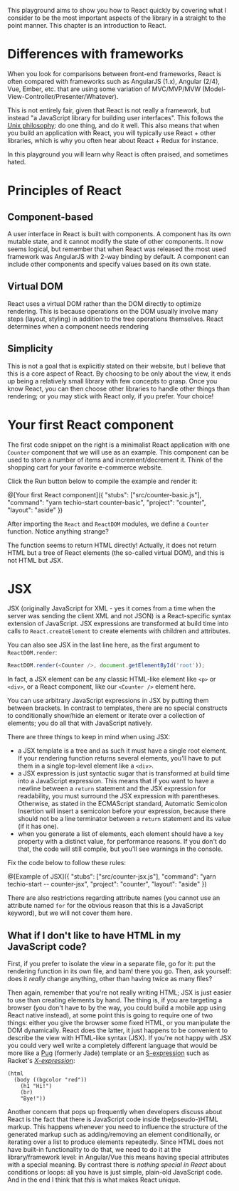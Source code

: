 This playground aims to show you how to React quickly by covering what I consider to be the most important aspects of the library in a straight to the point manner. This chapter is an introduction to React.

# Differences with frameworks

When you look for comparisons between front-end frameworks, React is often compared with frameworks such as AngularJS (1.x), Angular (2/4), Vue, Ember, etc. that are using some variation of MVC/MVP/MVW (Model-View-Controller/Presenter/Whatever).

This is not entirely fair, given that React is not really a framework, but instead "a JavaScript library for building user interfaces". This follows the [Unix philosophy](https://en.wikipedia.org/wiki/Unix_philosophy): do one thing, and do it well. This also means that when you build an application with React, you will typically use React + other libraries, which is why you often hear about React + Redux for instance.

In this playground you will learn why React is often praised, and sometimes hated.

# Principles of React

## Component-based

A user interface in React is built with components. A component has its own mutable state, and it cannot modify the state of other components. It now seems logical, but remember that when React was released the most used framework was AngularJS with 2-way binding by default. A component can include other components and specify values based on its own state.

## Virtual DOM

React uses a virtual DOM rather than the DOM directly to optimize rendering. This is because operations on the DOM usually involve many steps (layout, styling) in addition to the tree operations themselves. React determines when a component needs rendering

## Simplicity

This is not a goal that is explicitly stated on their website, but I believe that this is a core aspect of React. By choosing to be only about the view, it ends up being a relatively small library with few concepts to grasp. Once you know React, you can then choose other libraries to handle other things than rendering; or you may stick with React only, if you prefer. Your choice!

# Your first React component

The first code snippet on the right is a minimalist React application with one `Counter` component that we will use as an example. This component can be used to store a number of items and increment/decrement it. Think of the shopping cart for your favorite e-commerce website.

Click the Run button below to compile the example and render it:

@[Your first React component]({
  "stubs": ["src/counter-basic.js"],
  "command": "yarn techio-start counter-basic",
  "project": "counter",
  "layout": "aside"
})

After importing the `React` and `ReactDOM` modules, we define a `Counter` function. Notice anything strange?

The function seems to return HTML directly! Actually, it does not return HTML but a tree of React elements (the so-called virtual DOM), and this is not HTML but JSX.

# JSX

JSX (originally JavaScript for XML - yes it comes from a time when the server was sending the client XML and not JSON) is a React-specific syntax extension of JavaScript. JSX expressions are transformed at build time into calls to `React.createElement` to create elements with children and attributes.

You can also see JSX in the last line here, as the first argument to `ReactDOM.render`:

```javascript
ReactDOM.render(<Counter />, document.getElementById('root'));
```

In fact, a JSX element can be any classic HTML-like element like `<p>` or `<div>`, or a React component, like our `<Counter />` element here.

You can use arbitrary JavaScript expressions in JSX by putting them between brackets. In contrast to templates, there are no special constructs to conditionally show/hide an element or iterate over a collection of elements; you do all that with JavaScript natively.

There are three things to keep in mind when using JSX:

* a JSX template is a tree and as such it must have a single root element. If your rendering function returns several elements, you'll have to put them in a single top-level element like a `<div>`.
* a JSX expression is just syntactic sugar that is transformed at build time into a JavaScript expression. This means that if you want to have a newline between a `return` statement and the JSX expression for readability, you must surround the JSX expression with parentheses. Otherwise, as stated in the ECMAScript standard, Automatic Semicolon Insertion will insert a semicolon before your expression, because there should not be a line terminator between a `return` statement and its value (if it has one).
* when you generate a list of elements, each element should have a `key` property with a distinct value, for performance reasons. If you don't do that, the code will still compile, but you'll see warnings in the console.

Fix the code below to follow these rules:

@[Example of JSX]({
  "stubs": ["src/counter-jsx.js"],
  "command": "yarn techio-start -- counter-jsx",
  "project": "counter",
  "layout": "aside"
})

There are also restrictions regarding attribute names (you cannot use an attribute named `for` for the obvious reason that this is a JavaScript keyword), but we will not cover them here.

## What if I don't like to have HTML in my JavaScript code?

First, if you prefer to isolate the view in a separate file, go for it: put the rendering function in its own file, and bam! there you go. Then, ask yourself: does it *really* change anything, other than having twice as many files?

Then again, remember that you're not really writing HTML; JSX is just easier to use than creating elements by hand. The thing is, if you are targeting a browser (you don't have to by the way, you could build a mobile app using React native instead), at some point this is going to require one of two things: either you give the browser some fixed HTML, or you manipulate the DOM dynamically. React does the latter, it just happens to be convenient to describe the view with HTML-like syntax (JSX). If you're not happy with JSX you could very well write a completely different language that would be more like a [Pug](https://pugjs.org) (formerly Jade) template or an [S-expression](https://en.wikipedia.org/wiki/S-expression) such as Racket's *[X-expression](https://docs.racket-lang.org/xml/index.html#%28def._%28%28lib._xml%2Fprivate%2Fxexpr-core..rkt%29._xexpr~3f%29%29)*:

```
(html
  (body ((bgcolor "red"))
    (h1 "Hi!")
    (br)
    "Bye!"))
```

Another concern that pops up frequently when developers discuss about React is the fact that there is JavaScript code inside the(pseudo-)HTML markup. This happens whenever you need to influence the structure of the generated markup such as adding/removing an element conditionally, or iterating over a list to produce elements repeatedly. Since HTML does not have built-in functionality to do that, we need to do it at the library/framework level: in Angular/Vue this means having special attributes with a special meaning. By contrast there is *nothing special in React* about conditions or loops: all you have is just simple, plain-old JavaScript code. And in the end I think that *this* is what makes React unique.
